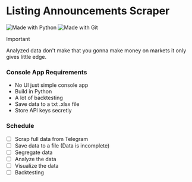 # Listing Announcements Scraper

![Made with Python](https://img.shields.io/badge/python-3670A0?style=for-the-badge&logo=python&logoColor=ffdd54) ![Made with Git](https://img.shields.io/badge/git-%23F05033.svg?style=for-the-badge&logo=git&logoColor=white)

> [!IMPORTANT]  
> Analyzed data don't make that you gonna make money on markets it only gives little edge.

### Console App Requirements
  - No UI just simple console app
  - Build in Python
  - A lot of backtesting
  - Save data to a txt .xlsx file
  - Store API keys secretly

### Schedule
- [ ] Scrap full data from Telegram
- [ ] Save data to a file (Data is incomplete)
- [ ] Segregate data
- [ ] Analyze the data
- [ ] Visualize the data
- [ ] Backtesting